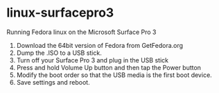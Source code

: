 # linux-surfacepro3
Running Fedora linux on the Microsoft Surface Pro 3

   1. Download the 64bit version of Fedora from GetFedora.org
   2. Dump the .ISO to a USB stick.
   3. Turn off your Surface Pro 3 and plug in the USB stick
   4. Press and hold Volume Up button and then tap the Power button
   5. Modify the boot order so that the USB media is the first boot device.
   6. Save settings and reboot.

